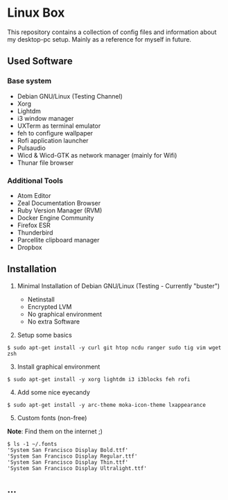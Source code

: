 # Linux Box

This repository contains a collection of config files and information about my desktop-pc setup. Mainly as a reference for myself in future.

## Used Software

### Base system

* Debian GNU/Linux (Testing Channel)
* Xorg
* Lightdm
* i3 window manager
* UXTerm as terminal emulator
* feh to configure wallpaper
* Rofi application launcher
* Pulsaudio
* Wicd & Wicd-GTK as network manager (mainly for Wifi)
* Thunar file browser

### Additional Tools

* Atom Editor
* Zeal Documentation Browser
* Ruby Version Manager (RVM)
* Docker Engine Community
* Firefox ESR
* Thunderbird
* Parcellite clipboard manager
* Dropbox

## Installation

1. Minimal Installation of Debian GNU/Linux (Testing - Currently "buster")
   * Netinstall
   * Encrypted LVM
   * No graphical environment
   * No extra Software

2. Setup some basics

  ```shell
  $ sudo apt-get install -y curl git htop ncdu ranger sudo tig vim wget zsh
  ```

3. Install graphical environment

  ```shell
  $ sudo apt-get install -y xorg lightdm i3 i3blocks feh rofi
  ```

4. Add some nice eyecandy

  ```shell
  $ sudo apt-get install -y arc-theme moka-icon-theme lxappearance
  ```

5. Custom fonts (non-free)

  **Note**: Find them on the internet ;)

   ```shell
   $ ls -1 ~/.fonts
  'System San Francisco Display Bold.ttf'
  'System San Francisco Display Regular.ttf'
  'System San Francisco Display Thin.ttf'
  'System San Francisco Display Ultralight.ttf'
   ```

## ...
